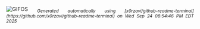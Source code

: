 <div align="justify">
<picture>
    <source media="(prefers-color-scheme: dark)" srcset="https://i.ibb.co/XZ0Nn9d8/output-gif.gif">
    <source media="(prefers-color-scheme: light)" srcset="https://i.ibb.co/XZ0Nn9d8/output-gif.gif">
    <img alt="GIFOS" src="https://i.ibb.co/XZ0Nn9d8/output-gif.gif">
</picture>
<sub><i>Generated automatically using [x0rzavi/github-readme-terminal](https://github.com/x0rzavi/github-readme-terminal) on Wed Sep 24 08:54:46 PM EDT 2025</i></sub>
</div>

<!--  -->